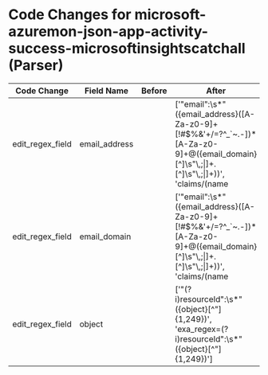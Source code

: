 # Code Changes for microsoft-azuremon-json-app-activity-success-microsoftinsightscatchall (Parser)

| Code Change | Field Name | Before | After |
|-------------|------------|--------|-------|
| edit_regex_field | email_address |  | ['"email":\s*"({email_address}([A-Za-z0-9]+[!#$%&\'+\/=?^_`~.\-])*[A-Za-z0-9]+@({email_domain}[^\]\s"\\,;\|]+\.[^\]\s"\\,;\|]+))', 'claims\/(name|upn)":\s*"({email_address}([A-Za-z0-9]+[!#$%&\'+\/=?^_`~.\-])*[A-Za-z0-9]+@({email_domain}[^\]\s"\\,;\|]+\.[^\]\s"\\,;\|]+))', 'exa_regex=claims\/(name|upn)":\s*"({email_address}([A-Za-z0-9]+[!#$%&\'+\/=?^_`~.\-])*[A-Za-z0-9]+@({email_domain}[^\]\s"\\,;\|]+\.[^\]\s"\\,;\|]+))', 'exa_regex=email":\s*"({email_address}([A-Za-z0-9]+[!#$%&\'+\/=?^_`~.\-])*[A-Za-z0-9]+@({email_domain}[^\]\s"\\,;\|]+\.[^\]\s"\\,;\|]+))', 'exa_regex=userId":\s*"(({email_address}([A-Za-z0-9]+[!#$%&\'+\/=?^_`~.\-])*[A-Za-z0-9]+@({email_domain}[^\]\s"\\,;\|]+\.[^\]\s"\\,;\|]+))|({user_id}[^"]+))', 'userId":\s*"(({email_address}([A-Za-z0-9]+[!#$%&\'+\/=?^_`~.\-])*[A-Za-z0-9]+@({email_domain}[^\]\s"\\,;\|]+\.[^\]\s"\\,;\|]+))|({user_id}[^"]+))'] |
| edit_regex_field | email_domain |  | ['"email":\s*"({email_address}([A-Za-z0-9]+[!#$%&\'+\/=?^_`~.\-])*[A-Za-z0-9]+@({email_domain}[^\]\s"\\,;\|]+\.[^\]\s"\\,;\|]+))', 'claims\/(name|upn)":\s*"({email_address}([A-Za-z0-9]+[!#$%&\'+\/=?^_`~.\-])*[A-Za-z0-9]+@({email_domain}[^\]\s"\\,;\|]+\.[^\]\s"\\,;\|]+))', 'exa_regex=claims\/(name|upn)":\s*"({email_address}([A-Za-z0-9]+[!#$%&\'+\/=?^_`~.\-])*[A-Za-z0-9]+@({email_domain}[^\]\s"\\,;\|]+\.[^\]\s"\\,;\|]+))', 'exa_regex=email":\s*"({email_address}([A-Za-z0-9]+[!#$%&\'+\/=?^_`~.\-])*[A-Za-z0-9]+@({email_domain}[^\]\s"\\,;\|]+\.[^\]\s"\\,;\|]+))', 'exa_regex=userId":\s*"(({email_address}([A-Za-z0-9]+[!#$%&\'+\/=?^_`~.\-])*[A-Za-z0-9]+@({email_domain}[^\]\s"\\,;\|]+\.[^\]\s"\\,;\|]+))|({user_id}[^"]+))', 'userId":\s*"(({email_address}([A-Za-z0-9]+[!#$%&\'+\/=?^_`~.\-])*[A-Za-z0-9]+@({email_domain}[^\]\s"\\,;\|]+\.[^\]\s"\\,;\|]+))|({user_id}[^"]+))'] |
| edit_regex_field | object |  | ['"(?i)resourceId":\s*"({object}[^"]{1,249})', 'exa_regex=(?i)resourceId":\s*"({object}[^"]{1,249})'] |